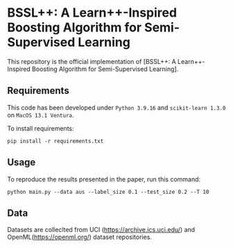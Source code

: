 # BSSL++: A Learn++-Inspired Boosting Algorithm for Semi-Supervised Learning

This repository is the official implementation of [BSSL++: A Learn++-Inspired Boosting Algorithm for Semi-Supervised Learning].

## Requirements

This code has been developed under `Python 3.9.16` and `scikit-learn 1.3.0` on `MacOS 13.1 Ventura`.

To install requirements:

```setup
pip install -r requirements.txt
```

## Usage

To reproduce the results presented in the paper, run this command:

```
python main.py --data aus --label_size 0.1 --test_size 0.2 --T 10
```

## Data

Datasets are colleclted from UCI (https://archive.ics.uci.edu/) and OpenML(https://openml.org/) dataset repositories.

